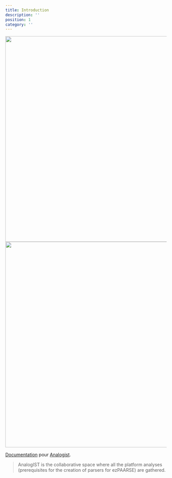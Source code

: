 ```yaml
---
title: Introduction
description: ''
position: 1
category: ''
---
```


<img src="/fr/preview.png" class="light-img" width="1280" height="640" alt=""/>
<img src="/fr/preview-dark.png" class="dark-img" width="1280" height="640" alt=""/>

[Documentation]() pour [Analogist](http://analyses.ezpaarse.org/).

> AnalogIST is the collaborative space where all the platform analyses (prerequisites for the creation of parsers for ezPAARSE) are gathered. 